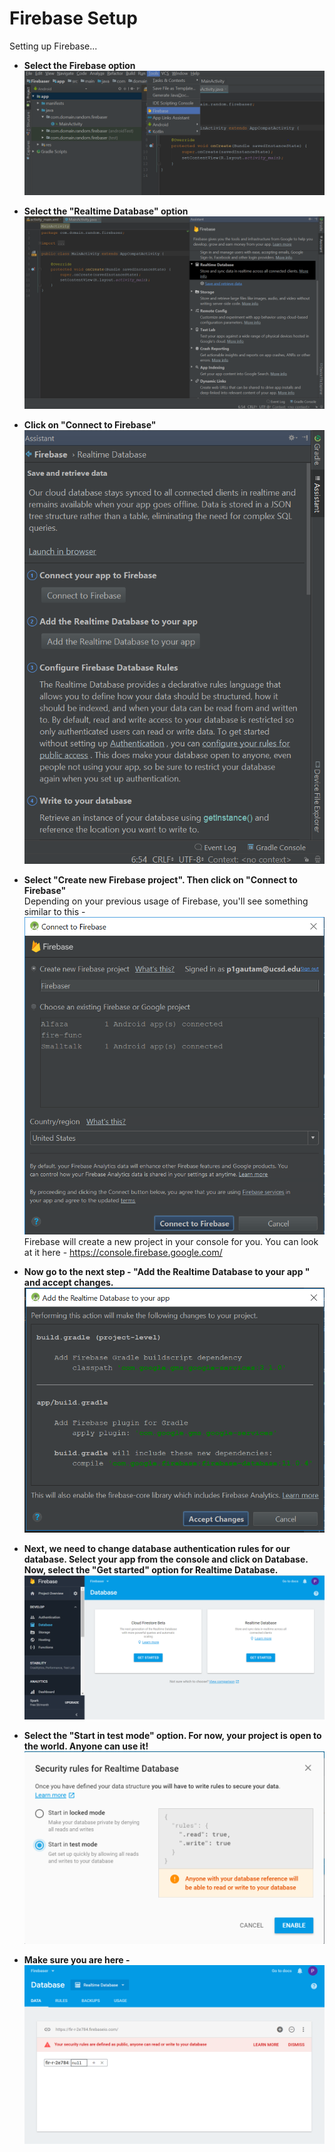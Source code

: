 # Firebase Setup

Setting up Firebase...

- **Select the Firebase option**
![Step 1](https://raw.githubusercontent.com/ucsdcses/CSES-Android-Workshop/master/Part%202%20-%20Firebase%20Setup/f1.PNG)  

- **Select the "Realtime Database" option**
![Step 2](https://github.com/ucsdcses/CSES-Android-Workshop/blob/master/Part%202%20-%20Firebase%20Setup/f2.PNG)  

- **Click on "Connect to Firebase"** <br />
![Step 3](https://github.com/ucsdcses/CSES-Android-Workshop/blob/master/Part%202%20-%20Firebase%20Setup/f3.PNG)  

- **Select "Create new Firebase project". Then click on "Connect to Firebase"**  
Depending on your previous usage of Firebase, you'll see something similar to this -   
![Step 4](https://github.com/ucsdcses/CSES-Android-Workshop/blob/master/Part%202%20-%20Firebase%20Setup/f4.PNG)  
Firebase will create a new project in your console for you. You can look at it here - https://console.firebase.google.com/  

- **Now go to the next step - "Add the Realtime Database to your app " and accept changes.**  
![Step 5](https://github.com/ucsdcses/CSES-Android-Workshop/blob/master/Part%202%20-%20Firebase%20Setup/f5.PNG)  
- **Next, we need to change database authentication rules for our database. Select your app from the console and click on Database. Now, select the "Get started" option for Realtime Database.**  
![Step 6](https://github.com/ucsdcses/CSES-Android-Workshop/blob/master/Part%202%20-%20Firebase%20Setup/f6.PNG)  
- **Select the "Start in test mode" option. For now, your project is open to the world. Anyone can use it!**  
![Step 7](https://github.com/ucsdcses/CSES-Android-Workshop/blob/master/Part%202%20-%20Firebase%20Setup/f7.PNG)  
- **Make sure you are here -**   
![Step 8](https://github.com/ucsdcses/CSES-Android-Workshop/blob/master/Part%202%20-%20Firebase%20Setup/f8.PNG)